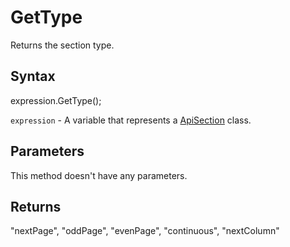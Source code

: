 # GetType

Returns the section type.

## Syntax

expression.GetType();

`expression` - A variable that represents a [ApiSection](../ApiSection.md) class.

## Parameters

This method doesn't have any parameters.

## Returns

"nextPage", "oddPage", "evenPage", "continuous", "nextColumn"